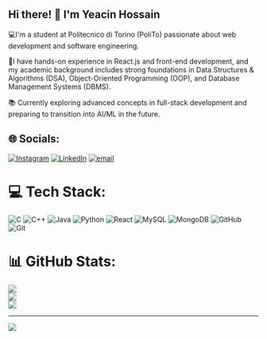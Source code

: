 ## Hi there! 👋 I'm Yeacin Hossain

💻I'm a student at Politecnico di Torino (PoliTo) passionate about web development and software engineering.

🚀I have hands-on experience in React.js and front-end development, and my academic background includes strong foundations in Data Structures & Algorithms (DSA), Object-Oriented Programming (OOP), and Database Management Systems (DBMS).

📚 Currently exploring advanced concepts in full-stack development and preparing to transition into AI/ML in the future.



## 🌐 Socials:
[![Instagram](https://img.shields.io/badge/Instagram-%23E4405F.svg?logo=Instagram&logoColor=white)](https://instagram.com/https://www.instagram.com/__yeacin__/) [![LinkedIn](https://img.shields.io/badge/LinkedIn-%230077B5.svg?logo=linkedin&logoColor=white)](https://linkedin.com/in/https://www.linkedin.com/in/yeacinh/) [![email](https://img.shields.io/badge/Email-D14836?logo=gmail&logoColor=white)](mailto:yeacin.santo@gmail.com) 

# 💻 Tech Stack:
![C](https://img.shields.io/badge/c-%2300599C.svg?style=for-the-badge&logo=c&logoColor=white) ![C++](https://img.shields.io/badge/c++-%2300599C.svg?style=for-the-badge&logo=c%2B%2B&logoColor=white) ![Java](https://img.shields.io/badge/java-%23ED8B00.svg?style=for-the-badge&logo=openjdk&logoColor=white) ![Python](https://img.shields.io/badge/python-3670A0?style=for-the-badge&logo=python&logoColor=ffdd54) ![React](https://img.shields.io/badge/react-%2320232a.svg?style=for-the-badge&logo=react&logoColor=%2361DAFB) ![MySQL](https://img.shields.io/badge/mysql-4479A1.svg?style=for-the-badge&logo=mysql&logoColor=white) ![MongoDB](https://img.shields.io/badge/MongoDB-%234ea94b.svg?style=for-the-badge&logo=mongodb&logoColor=white) ![GitHub](https://img.shields.io/badge/github-%23121011.svg?style=for-the-badge&logo=github&logoColor=white) ![Git](https://img.shields.io/badge/git-%23F05033.svg?style=for-the-badge&logo=git&logoColor=white)
# 📊 GitHub Stats:
![](https://github-readme-stats.vercel.app/api?username=YeacinSanto&theme=dark&hide_border=false&include_all_commits=false&count_private=true)<br/>
![](https://nirzak-streak-stats.vercel.app/?user=YeacinSanto&theme=dark&hide_border=false)<br/>
![](https://github-readme-stats.vercel.app/api/top-langs/?username=YeacinSanto&theme=dark&hide_border=false&include_all_commits=false&count_private=true&layout=compact)

---
[![](https://visitcount.itsvg.in/api?id=YeacinSanto&icon=0&color=0)](https://visitcount.itsvg.in)

<!-- Proudly created with GPRM ( https://gprm.itsvg.in ) -->
